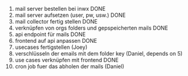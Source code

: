 1. mail server bestellen bei inwx DONE
2. mail server aufsetzen (user, pw, usw.) DONE
3. mail collector fertig stellen DONE
4. verknüpfen von orgs folders und gepspeicherten mails DONE
5. api endpoint für mails DONE
6. frontend auf api anpassen DONE
7. usecases fertigstellen (Joey)
8. verschlüsseln der emails mit dem folder key (Daniel, depends on 5)
9. use cases verknüpfen mit frontend DONE
10. cron job fuer das abholen der mails (Daniel)
